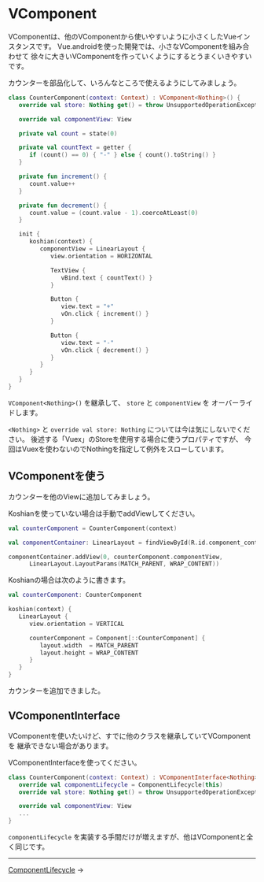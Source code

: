 
VComponent
================================================================================

VComponentは、他のVComponentから使いやすいように小さくしたVueインスタンスです。
Vue.androidを使った開発では、小さなVComponentを組み合わせて
徐々に大きいVComponentを作っていくようにするとうまくいきやすいです。

カウンターを部品化して、いろんなところで使えるようにしてみましょう。
```kotlin
class CounterComponent(context: Context) : VComponent<Nothing>() {
   override val store: Nothing get() = throw UnsupportedOperationException()

   override val componentView: View

   private val count = state(0)

   private val countText = getter {
      if (count() == 0) { "-" } else { count().toString() }
   }

   private fun increment() {
      count.value++
   }

   private fun decrement() {
      count.value = (count.value - 1).coerceAtLeast(0)
   }

   init {
      koshian(context) {
         componentView = LinearLayout {
            view.orientation = HORIZONTAL

            TextView {
               vBind.text { countText() }
            }

            Button {
               view.text = "+"
               vOn.click { increment() }
            }

            Button {
               view.text = "-"
               vOn.click { decrement() }
            }
         }
      }
   }
}
```
`VComponent<Nothing>()` を継承して、 `store` と `componentView` を
オーバーライドします。

`<Nothing>` と `override val store: Nothing` については今は気にしないでください。
後述する「Vuex」のStoreを使用する場合に使うプロパティですが、
今回はVuexを使わないのでNothingを指定して例外をスローしています。


VComponentを使う
--------------------------------------------------------------------------------

カウンターを他のViewに追加してみましょう。

Koshianを使っていない場合は手動でaddViewしてください。
```kotlin
val counterComponent = CounterComponent(context)

val componentContainer: LinearLayout = findViewById(R.id.component_container)

componentContainer.addView(0, counterComponent.componentView,
      LinearLayout.LayoutParams(MATCH_PARENT, WRAP_CONTENT))
```

Koshianの場合は次のように書きます。
```kotlin
val counterComponent: CounterComponent

koshian(context) {
   LinearLayout {
      view.orientation = VERTICAL

      counterComponent = Component[::CounterComponent] {
         layout.width  = MATCH_PARENT
         layout.height = WRAP_CONTENT
      }
   }
}
```

カウンターを追加できました。


VComponentInterface
--------------------------------------------------------------------------------

VComponentを使いたいけど、すでに他のクラスを継承していてVComponentを
継承できない場合があります。

VComponentInterfaceを使ってください。
```kotlin
class CounterComponent(context: Context) : VComponentInterface<Nothing> {
   override val componentLifecycle = ComponentLifecycle(this)
   override val store: Nothing get() = throw UnsupportedOperationException()

   override val componentView: View
   ...
}
```
`componentLifecycle` を実装する手間だけが増えますが、他はVComponentと全く同じです。


* * * * * * * * * * * * * * * * * * * * * * * * * * * * * * * * * * * * * * * *

[ComponentLifecycle](ComponentLifecycle.md) →

